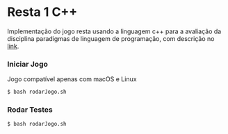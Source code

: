 # Resta 1 C++
Implementação do jogo resta usando a linguagem c++ para a avaliação da disciplina paradigmas de linguagem de programação, com descrição no [link](https://docs.google.com/document/d/1k61tROmnb6a0W0uhzv7F9DkxCk77Qn5ZSio_R6nTWtA/edit).

### Iniciar Jogo
Jogo compatível apenas com macOS e Linux

```sh
$ bash rodarJogo.sh
```

### Rodar Testes

```sh
$ bash rodarJogo.sh
```